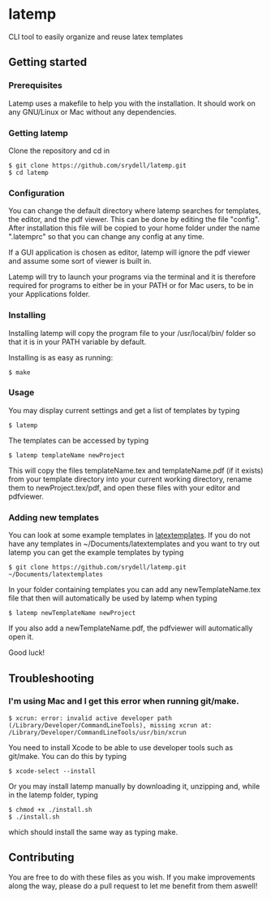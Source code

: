 # latemp

CLI tool to easily organize and reuse latex templates

## Getting started

### Prerequisites

Latemp uses a makefile to help you with the installation. It should work on any GNU/Linux or Mac without any dependencies.

### Getting latemp

Clone the repository and cd in

```shell
$ git clone https://github.com/srydell/latemp.git
$ cd latemp
```

### Configuration
You can change the default directory where latemp searches for templates, the editor, and the pdf viewer. This can be done by editing the file "config". After installation this file will be copied to your home folder under the name ".latemprc" so that you can change any config at any time.

If a GUI application is chosen as editor, latemp will ignore the pdf viewer and assume some sort of viewer is built in.

Latemp will try to launch your programs via the terminal and it is therefore required for programs to either be in your PATH or for Mac users, to be in your Applications folder.

### Installing

Installing latemp will copy the program file to your /usr/local/bin/ folder so that it is in your PATH variable by default.

Installing is as easy as running:

```shell
$ make
```

### Usage

You may display current settings and get a list of templates by typing

```shell
$ latemp
```
The templates can be accessed by typing

```shell
$ latemp templateName newProject
```

This will copy the files templateName.tex and templateName.pdf (if it exists) from your template directory into your current working directory, rename them to newProject.tex/pdf, and open these files with your editor and pdfviewer.


### Adding new templates

You can look at some example templates in [latextemplates](https://github.com/srydell/latextemplates). If you do not have any templates in ~/Documents/latextemplates and you want to try out latemp you can get the example templates by typing

```shell
$ git clone https://github.com/srydell/latemp.git ~/Documents/latextemplates
```

In your folder containing templates you can add any newTemplateName.tex file that then will automatically be used by latemp when typing

```shell
$ latemp newTemplateName newProject
```

If you also add a newTemplateName.pdf, the pdfviewer will automatically open it.

Good luck!

## Troubleshooting

### I'm using Mac and I get this error when running git/make.

```shell
$ xcrun: error: invalid active developer path (/Library/Developer/CommandLineTools), missing xcrun at: /Library/Developer/CommandLineTools/usr/bin/xcrun
```

You need to install Xcode to be able to use developer tools such as git/make. You can do this by typing

```shell
$ xcode-select --install
```

Or you may install latemp manually by downloading it, unzipping and, while in the latemp folder, typing

```shell
$ chmod +x ./install.sh
$ ./install.sh
```

which should install the same way as typing make.

## Contributing

You are free to do with these files as you wish. If you make improvements along the way, please do a pull request to let me benefit from them aswell!
